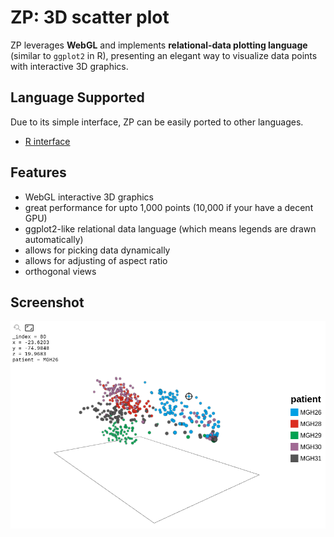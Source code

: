 ZP: 3D scatter plot
===================

ZP leverages **WebGL** and implements **relational-data plotting language** (similar to `ggplot2` in R),
presenting an elegant way to visualize data points with interactive 3D graphics.

Language Supported
------------------

Due to its simple interface, ZP can be easily ported to other languages.

* [R interface](https://github.com/w9/zp-r)


Features
--------

* WebGL interactive 3D graphics
* great performance for upto 1,000 points (10,000 if your have a decent GPU)
* ggplot2-like relational data language (which means legends are drawn automatically)
* allows for picking data dynamically
* allows for adjusting of aspect ratio
* orthogonal views

Screenshot
----------

![screenshot](screenshot.png)
